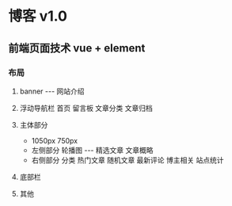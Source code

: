 # 博客 v1.0

## 前端页面技术 vue + element

### 布局

1. banner --- 网站介绍

2. 浮动导航栏
   首页
   留言板
   文章分类
   文章归档

3. 主体部分
   - 1050px 750px  
   - 左侧部分
    轮播图 --- 精选文章
    文章概略
   - 右侧部分
    分类
    热门文章
    随机文章
    最新评论
    博主相关
    站点统计

4. 底部栏

5. 其他